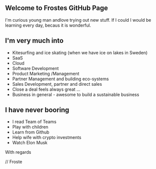 ## Welcome to Frostes GitHub Page

I'm curious young man andlove trying out new stuff.
If I could I would be learning every day, becaus it is wonderful. 

## I'm very much into
* Kitesurfing and ice skating (when we have ice on lakes in Sweden)
* SaaS 
* Cloud
* Software Development
* Product Marketing /Management 
* Partner Management and building eco-systems
* Sales Development, partner and direct sales
* Close a deal feels always great ... 
* Business in general - awesome to build a sustainable business

## I have never booring
* I read Team of Teams
* Play with children
* Learn from Github
* Help wife with crypto investments
* Watch Elon Musk

With regards

// Froste
